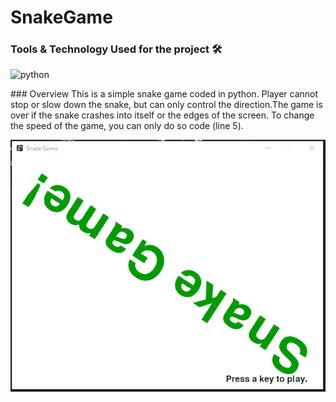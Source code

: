 # SnakeGame

### Tools & Technology Used for the project 🛠
 <p align="left">
    <img src="https://www.vectorlogo.zone/logos/python/python-icon.svg" alt="python" width="40" height="40"/>
 </p>
### Overview
This is a simple snake game coded in python. Player cannot stop or slow down the snake, but can only control the direction.The game is over if the snake crashes into itself or the edges of the screen. To change the speed of the game, you can only do so code (line 5).
<p align="left"> <img src="https://github.com/TOLANY-LANNIE/SnakeGame/blob/master/img/Animation.gif"/>
